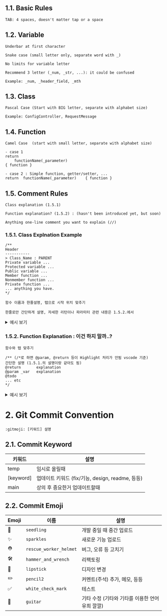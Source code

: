 ## 1.1. Basic Rules
```
TAB: 4 spaces, doesn't matter tap or a space
```

## 1.2. Variable
```
Underbar at first character

Snake case (small letter only, separate word with _)

No limits for variable letter

Recommend 3 letter (_num, _str, ...): it could be confused

Example: _num, _header_field, _mth
```

## 1.3. Class
```
Pascal Case (Start with BIG letter, separate with alphabet size)

Example: ConfigController, RequestMessage
```

## 1.4. Function
```
Camel Case  (start with small letter, separate with alphabet size)

- case 1
return
    functionName(_parameter)
{ function }

- case 2 : Simple function, getter/setter, ...
return  functionName(_parameter)    { function }
```

## 1.5. Comment Rules
```
Class explanation (1.5.1)

Function explanation? (1.5.2) : (hasn't been introduced yet, but soon)

Anything one-line comment you want to explain (//)
```

### 1.5.1. Class Explnation Example
```
/**
Header
-----------
> Class_Name : PARENT
Private variable ...
Protected variable ...
Public variable ...
Member function ...
Nonmember function ...
Private function ...
... anything you have.
*/

함수 이름과 한줄설명, 탭으로 시작 위치 맞추기

한줄로만 간단하게 설명, 자세한 리턴이나 파라미터 관련 내용은 1.5.2.에서
```

<details markdown="1">
    <summary>예시 보기</summary>
    
```
/**
-------------------------------------------------------------
> HTTPMessage

- Protected Variables:
_header_field			map(string, string), store header field
_start_line	  		    string, Save start lines
_msg_body			  	string, Save the message body

- Member functions:
Getter:				    MessageBody, StartLine
parseHeaderField		Parse header field and save to _header_field(map).
setHeaderField		    Insert new pair to _header_field
printHeaderField		We know it remains for debugging
-------------------------------------------------------------
*/
```

</details>

### 1.5.2. Function Explanation : 이건 하지 말까..?
```
함수와 탭 맞추기

/** (/*로 하면 @param, @return 등이 Highlight 처리가 안됨 vscode 기준)
간단한 설명 (1.5.1.의 설명이랑 같아도 됨)
@return       explanation
@param _var   explanation
@todo
... etc
*/
```

<details markdown="1">
    <summary>예시 보기</summary>
    
```
/**
Parse header field and save to _header_field(map).

@return         last_index + 1
@param  _msg    클라이언트 측에서 전송하는 데이터
@param  pos     start_line을 parsing하고 난 이후의 위
*/
```

</details>

# 2. Git Commit Convention
```
:gitmoji: [키워드] 설명
```

## 2.1. Commit Keyword
|키워드|설명|
|-----------|----------------------|
|temp|임시로 올릴때|
|[keyword]|업데이트 키워드 (fix/기능, design, readme, 등등)|
|main|상의 후 중요한거 업데이트할때|

## 2.2. Commit Emoji
|Emoji|이름|설명|
|-----|---------|-------------------|
|:seedling:|`seedling`|개발 중일 때 중간 업로드|
|:sparkles:|`sparkles`|새로운 기능 업로드|
|:rescue_worker_helmet:|`rescue_worker_helmet`|버그, 오류 등 고치기|
|:hammer_and_wrench:|`hammer_and_wrench`|리팩토링|
|:lipstick:|`lipstick`|디자인 변경|
|:pencil2:|`pencil2`|커멘트(주석) 추가, 메모, 등등|
|:white_check_mark:|`white_check_mark`|테스트|
|:guitar:|`guitar`|기타 수정 (기타와 기타를 이용한 언어유희 깔깔)|
